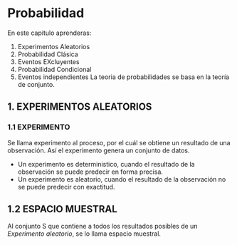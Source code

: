 # Probabilidad
En este capitulo aprenderas:
1. Experimentos Aleatorios
2. Probabilidad Clásica
3. Eventos EXcluyentes
4. Probabilidad Condicional
5. Eventos independientes
La teoria de probabilidades se basa en la teoría de conjunto.
## 1. EXPERIMENTOS ALEATORIOS
### 1.1 EXPERIMENTO
Se llama experimento al proceso, por el cuál se obtiene un resultado de una observación. Así el experimento genera un conjunto de datos.
 * Un experimento es deterministico, cuando el resultado de la observación se puede predecir en forma precisa.
 * Un experimento es aleatorio, cuando el resultado de la observación no se puede predecir con exactitud.
 ## 1.2 ESPACIO MUESTRAL
 Al conjunto S que contiene a todos los resultados posibles de un *Experimento aleatorio*, se lo llama espacio muestral.
 
